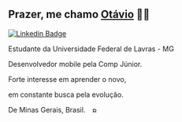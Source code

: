 ## Prazer, me chamo [Otávio](https://github.com/otaviosbampato/) 👨‍💻

[![Linkedin Badge](https://img.shields.io/badge/-LinkedIn-0e76a8?style=flat-square&logo=Linkedin&logoColor=white)](https://www.linkedin.com/in/otavio-sbampato/)

Estudante da Universidade Federal de Lavras - MG

Desenvolvedor mobile pela Comp Júnior.

Forte interesse em aprender o novo,

em constante busca pela evolução.

<div style="display: inline-block;">
  De Minas Gerais, Brasil. 
  <img src="https://flagpedia.net/data/flags/h80/br.png" alt="Brazil Flag" width="14" height="10" style="margin-left: 10px;">
</div>
